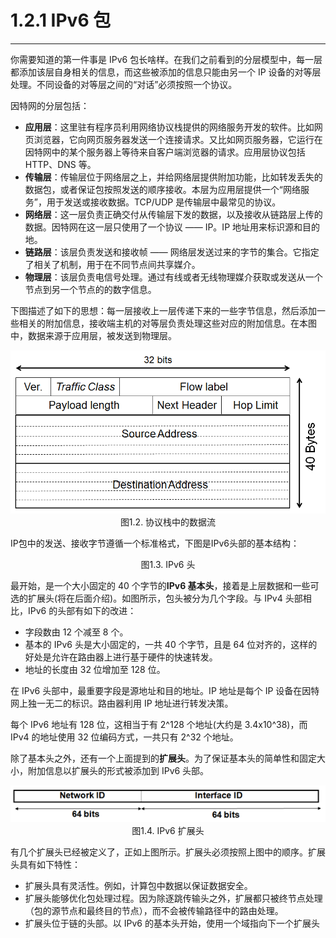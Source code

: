 # 1.2.1 IPv6 包
-----------
你需要知道的第一件事是 IPv6 包长啥样。在我们之前看到的分层模型中，每一层都添加该层自身相关的信息，而这些被添加的信息只能由另一个 IP 设备的对等层处理。不同设备的对等层之间的“对话”必须按照一个协议。

因特网的分层包括：
* **应用层**：这里驻有程序员利用网络协议栈提供的网络服务开发的软件。比如网页浏览器，它向网页服务器发送一个连接请求。又比如网页服务器，它运行在因特网中的某个服务器上等待来自客户端浏览器的请求。应用层协议包括 HTTP、DNS 等。
* **传输层**：传输层位于网络层之上，并给网络层提供附加功能，比如转发丢失的数据包，或者保证包按照发送的顺序接收。本层为应用层提供一个“网络服务”，用于发送或接收数据。TCP/UDP 是传输层中最常见的协议。
* **网络层**：这一层负责正确交付从传输层下发的数据，以及接收从链路层上传的数据。因特网在这一层只使用了一个协议 —— IP。IP 地址用来标识源和目的地。
* **链路层**：该层负责发送和接收帧 —— 网络层发送过来的字节的集合。它指定了相关了机制，用于在不同节点间共享媒介。
* **物理层**：该层负责电信号处理。通过有线或者无线物理媒介获取或发送从一个节点到另一个节点的的数字信息。

下图描述了如下的思想：每一层接收上一层传递下来的一些字节信息，然后添加一些相关的附加信息，接收端主机的对等层负责处理这些对应的附加信息。在本图中，数据来源于应用层，被发送到物理层。

<center><img src="images/iot_in_five_days/1/image002.png" /></center>
<center>图1.2. 协议栈中的数据流</center>

IP包中的发送、接收字节遵循一个标准格式，下图是IPv6头部的基本结构：

<center><img="images/iot_in_five_days/1/image003.png" /></center>
<center>图1.3. IPv6 头</center>

最开始，是一个大小固定的 40 个字节的**IPv6 基本头**，接着是上层数据和一些可选的扩展头(将在后面介绍)。如图所示，包头被分为几个字段。与 IPv4 头部相比，IPv6 的头部有如下的改进：
* 字段数由 12 个减至 8 个。
* 基本的 IPv6 头是大小固定的，一共 40 个字节，且是 64 位对齐的，这样的好处是允许在路由器上进行基于硬件的快速转发。
* 地址的长度由 32 位增加至 128 位。

在 IPv6 头部中，最重要字段是源地址和目的地址。IP 地址是每个 IP 设备在因特网上独一无二的标识。路由器利用 IP 地址进行转发决策。

每个 IPv6 地址有 128 位，这相当于有 2^128 个地址(大约是 3.4x10^38)，而 IPv4 的地址使用 32 位编码方式，一共只有 2^32 个地址。

除了基本头之外，还有一个上面提到的**扩展头**。为了保证基本头的简单性和固定大小，附加信息以扩展头的形式被添加到 IPv6 头部。

<center><img src="images/iot_in_five_days/1/image004.png" /></center>
<center>图1.4. IPv6 扩展头</center>

有几个扩展头已经被定义了，正如上图所示。扩展头必须按照上图中的顺序。扩展头具有如下特性：
* 扩展头具有灵活性。例如，计算包中数据以保证数据安全。
* 扩展头能够优化包处理过程。因为除逐跳传输头之外，扩展都只被终节点处理（包的源节点和最终目的节点），而不会被传输路径中的路由处理。
* 扩展头位于链的头部。以 IPv6 的基本头开始，使用一个域指向下一个扩展头